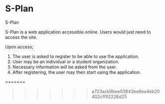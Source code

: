 S-Plan
======

S-Plan

S-Plan is a web application accessible online. Users would just need to access the site.

Upon access;
1. The user is asked to register to be able to use the application.
2. User may be an individual or a student organization.
3. Necessary information will be asked from the user.
4. After registering, the user may then start using the application.


=======

>>>>>>> a723acb9bee93643ee6ea4eb20402cff92226d25
